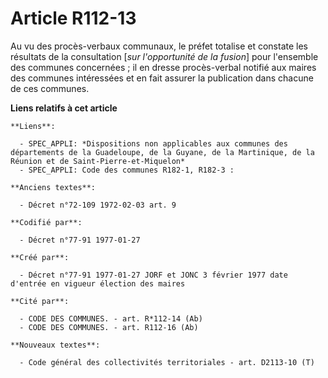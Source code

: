 # Article R112-13

Au vu des procès-verbaux communaux, le préfet totalise et constate les résultats de la consultation [*sur l'opportunité de la
fusion*] pour l'ensemble des communes concernées ; il en dresse procès-verbal notifié aux maires des communes intéressées et
en fait assurer la publication dans chacune de ces communes.

**Liens relatifs à cet article**

	**Liens**:

	  - SPEC_APPLI: *Dispositions non applicables aux communes des départements de la Guadeloupe, de la Guyane, de la Martinique, de la Réunion et de Saint-Pierre-et-Miquelon*
	  - SPEC_APPLI: Code des communes R182-1, R182-3 :

	**Anciens textes**:

	  - Décret n°72-109 1972-02-03 art. 9

	**Codifié par**:

	  - Décret n°77-91 1977-01-27

	**Créé par**:

	  - Décret n°77-91 1977-01-27 JORF et JONC 3 février 1977 date d'entrée en vigueur élection des maires

	**Cité par**:

	  - CODE DES COMMUNES. - art. R*112-14 (Ab)
	  - CODE DES COMMUNES. - art. R112-16 (Ab)

	**Nouveaux textes**:

	  - Code général des collectivités territoriales - art. D2113-10 (T)
